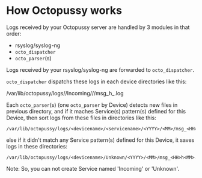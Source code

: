 # How Octopussy works

Logs received by your Octopussy server are handled by 3 modules in that order:
  - rsyslog/syslog-ng
  - `octo_dispatcher`
  - `octo_parser`(s)
  
Logs received by your rsyslog/syslog-ng are forwarded to `octo_dispatcher`.

`octo_dispatcher` dispatchs these logs in each device directories like this:

  /var/lib/octopussy/logs/<devicename>/Incoming/<YYYY>/<MM>/msg_<HH>h<MM>_<xx>.log
  
Each `octo_parser`(s) (one `octo_parser` by Device) detects new files in previous directory, 
and if it maches Service(s) pattern(s) defined for this Device, then sort logs from these files in directories like this:
	
	/var/lib/octopussy/logs/<devicename>/<servicename>/<YYYY>/<MM>/msg_<HH>h<MM>.log.gz 

else if it didn't match any Service pattern(s) defined for this Device, it saves logs in these directories:
	
	/var/lib/octopussy/logs/<devicename>/Unknown/<YYYY>/<MM>/msg_<HH>h<MM>.log.gz

Note: So, you can not create Service named 'Incoming' or 'Unknown'.
